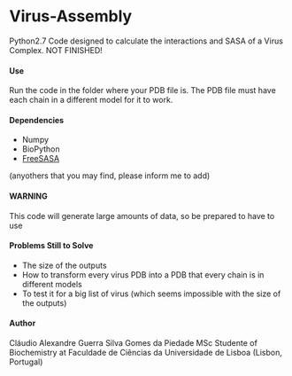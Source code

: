 # Virus-Assembly

Python2.7 Code designed to calculate the interactions and SASA of a Virus Complex.
NOT FINISHED!

#### Use

Run the code in the folder where your PDB file is.
The PDB file must have each chain in a different model for it to work.

#### Dependencies

+ Numpy
+ BioPython
+ [FreeSASA](https://github.com/mittinatten/freesasa) 

(anyothers that you may find, please inform me to add)

#### WARNING

This code will generate large amounts of data, so be prepared to have to use 

#### Problems Still to Solve

+ The size of the outputs 
+ How to transform every virus PDB into a PDB that every chain is in different models
+ To test it for a big list of virus (which seems impossible with the size of the outputs)

#### Author

Cláudio Alexandre Guerra Silva Gomes da Piedade
MSc Studente of Biochemistry at Faculdade de Ciências da Universidade de Lisboa (Lisbon, Portugal)
